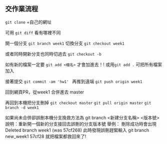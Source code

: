 ## 交作業流程

`git clone` +自己的網址


可用 `git diff` 看有哪裡不同


開一個分支 `git branch week1`
切換分支 `git checkout week1`


或者同時開新分支也同時切過去 `git checkout -b`


如有新的檔案一定要 `git add <檔名>` 才會加進去！!
或用`git add .` 可把所有檔案加入

接著提交 `git commit -am 'hw1' `
再推到遠端 `git push origin week1`


回到網頁PR，從week1 合併進去 master

再回到本機把分支刪掉
`git checkout master`
`git pull origin master`
`git branch -d week1`

如果尚未合併卻誤刪本機分支挽救方法為
git branch <新建分支名稱> <版本號>
說明：重新開一個新的分支接回去誤刪的分支版本號
舉例：
刪除成功時會出現Deleted branch week1 (was 57cf268)
此時發現誤刪趕緊輸入 git branch new_week1 57cf28
就把檔案都救回來了!


